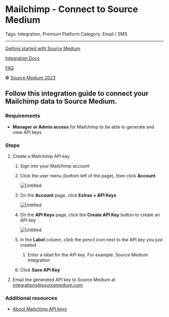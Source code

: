 # Mailchimp - Connect to Source Medium

Tags: Integration, Premium
Platform Category: Email / SMS

---

[Getting started with Source Medium](https://www.notion.so/Getting-started-with-Source-Medium-c5767189520342c0a404f2d0045dd44d?pvs=21)

[Integration Docs](https://www.notion.so/Integration-Docs-2c27a8bf6ec74d7d8c63d6d66fa82a7d?pvs=21)

[FAQ](https://www.notion.so/FAQ-2ce974d908834aa7a3e73800657dbf03?pvs=21)

**©** [Source Medium 2023](https://www.sourcemedium.com/)

## Follow this integration guide to connect your Mailchimp data to Source Medium.

### Requirements

- **Manager or Admin access** for Mailchimp to be able to generate and view API keys

### Steps

1. Create a Mailchimp API key
    1. Sign into your Mailchimp account
    2. Click the user menu (bottom left of the page), then click **Account**
        
        ![Untitled](Mailchimp%20-%20Connect%20to%20Source%20Medium%20057cde2bfabb40248b35a38e2ea67c11/Untitled.png)
        
    3. On the **Account** page, click **Extras > API Keys**
        
        ![Untitled](Mailchimp%20-%20Connect%20to%20Source%20Medium%20057cde2bfabb40248b35a38e2ea67c11/Untitled%201.png)
        
    4. On the **API Keys** page, click the **Create API Key** button to create an API key
        
        ![Untitled](Mailchimp%20-%20Connect%20to%20Source%20Medium%20057cde2bfabb40248b35a38e2ea67c11/Untitled%202.png)
        
    5. In the **Label** column, click the pencil icon next to the API key you just created
        1. Enter a label for the API key. For example: Source Medium integration
    6. Click **Save API Key**
2. Email the generated API key to Source Medium at integrations@sourcemedium.com

### Additional resources

- [About Mailchimp API keys](https://mailchimp.com/help/about-api-keys/#Find_or_generate_your_API_key)